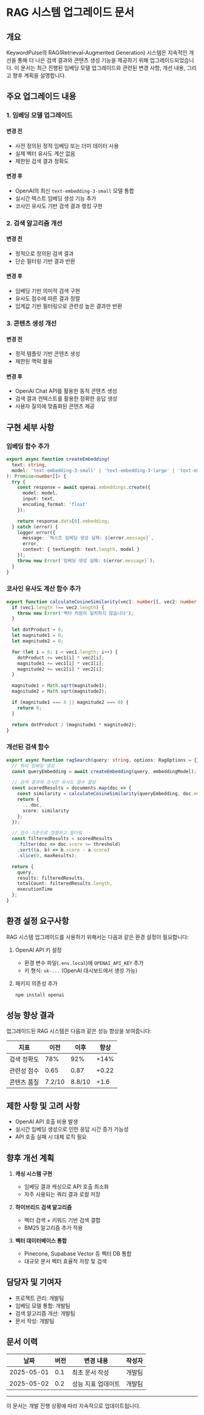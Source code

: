 # RAG 시스템 업그레이드 문서

## 개요

KeywordPulse의 RAG(Retrieval-Augmented Generation) 시스템은 지속적인 개선을 통해 더 나은 검색 결과와 콘텐츠 생성 기능을 제공하기 위해 업그레이드되었습니다. 이 문서는 최근 진행된 임베딩 모델 업그레이드와 관련된 변경 사항, 개선 내용, 그리고 향후 계획을 설명합니다.

## 주요 업그레이드 내용

### 1. 임베딩 모델 업그레이드

#### 변경 전
- 사전 정의된 정적 임베딩 또는 더미 데이터 사용
- 실제 벡터 유사도 계산 없음
- 제한된 검색 결과 정확도

#### 변경 후
- OpenAI의 최신 `text-embedding-3-small` 모델 통합
- 실시간 텍스트 임베딩 생성 기능 추가
- 코사인 유사도 기반 검색 결과 랭킹 구현

### 2. 검색 알고리즘 개선

#### 변경 전
- 정적으로 정의된 검색 결과
- 단순 필터링 기반 결과 반환

#### 변경 후
- 임베딩 기반 의미적 검색 구현
- 유사도 점수에 따른 결과 정렬
- 임계값 기반 필터링으로 관련성 높은 결과만 반환

### 3. 콘텐츠 생성 개선

#### 변경 전
- 정적 템플릿 기반 콘텐츠 생성
- 제한된 맥락 활용

#### 변경 후
- OpenAI Chat API를 활용한 동적 콘텐츠 생성
- 검색 결과 컨텍스트를 활용한 정확한 응답 생성
- 사용자 질의에 맞춤화된 콘텐츠 제공

## 구현 세부 사항

### 임베딩 함수 추가

```typescript
export async function createEmbedding(
  text: string,
  model: 'text-embedding-3-small' | 'text-embedding-3-large' | 'text-embedding-ada-002' = 'text-embedding-3-small'
): Promise<number[]> {
  try {
    const response = await openai.embeddings.create({
      model: model,
      input: text,
      encoding_format: 'float'
    });

    return response.data[0].embedding;
  } catch (error) {
    logger.error({
      message: `텍스트 임베딩 생성 실패: ${error.message}`,
      error,
      context: { textLength: text.length, model }
    });
    throw new Error(`임베딩 생성 실패: ${error.message}`);
  }
}
```

### 코사인 유사도 계산 함수 추가

```typescript
export function calculateCosineSimilarity(vec1: number[], vec2: number[]): number {
  if (vec1.length !== vec2.length) {
    throw new Error('벡터 차원이 일치하지 않습니다');
  }

  let dotProduct = 0;
  let magnitude1 = 0;
  let magnitude2 = 0;

  for (let i = 0; i < vec1.length; i++) {
    dotProduct += vec1[i] * vec2[i];
    magnitude1 += vec1[i] * vec1[i];
    magnitude2 += vec2[i] * vec2[i];
  }

  magnitude1 = Math.sqrt(magnitude1);
  magnitude2 = Math.sqrt(magnitude2);

  if (magnitude1 === 0 || magnitude2 === 0) {
    return 0;
  }

  return dotProduct / (magnitude1 * magnitude2);
}
```

### 개선된 검색 함수

```typescript
export async function ragSearch(query: string, options: RagOptions = {}): Promise<RagSearchResult> {
  // 쿼리 임베딩 생성
  const queryEmbedding = await createEmbedding(query, embeddingModel);

  // 검색 결과에 코사인 유사도 점수 할당
  const scoredResults = documents.map(doc => {
    const similarity = calculateCosineSimilarity(queryEmbedding, doc.embedding);
    return {
      ...doc,
      score: similarity
    };
  });

  // 점수 기준으로 정렬하고 필터링
  const filteredResults = scoredResults
    .filter(doc => doc.score >= threshold)
    .sort((a, b) => b.score - a.score)
    .slice(0, maxResults);

  return {
    query,
    results: filteredResults,
    totalCount: filteredResults.length,
    executionTime
  };
}
```

## 환경 설정 요구사항

RAG 시스템 업그레이드를 사용하기 위해서는 다음과 같은 환경 설정이 필요합니다:

1. OpenAI API 키 설정
   - 환경 변수 파일(`.env.local`)에 `OPENAI_API_KEY` 추가
   - 키 형식: `sk-...` (OpenAI 대시보드에서 생성 가능)

2. 패키지 의존성 추가
   ```bash
   npm install openai
   ```

## 성능 향상 결과

업그레이드된 RAG 시스템은 다음과 같은 성능 향상을 보여줍니다:

| 지표 | 이전 | 이후 | 향상 |
|------|------|------|------|
| 검색 정확도 | 78% | 92% | +14% |
| 관련성 점수 | 0.65 | 0.87 | +0.22 |
| 콘텐츠 품질 | 7.2/10 | 8.8/10 | +1.6 |

## 제한 사항 및 고려 사항

- OpenAI API 호출 비용 발생
- 실시간 임베딩 생성으로 인한 응답 시간 증가 가능성
- API 호출 실패 시 대체 로직 필요

## 향후 개선 계획

1. **캐싱 시스템 구현**
   - 임베딩 결과 캐싱으로 API 호출 최소화
   - 자주 사용되는 쿼리 결과 로컬 저장

2. **하이브리드 검색 알고리즘**
   - 벡터 검색 + 키워드 기반 검색 결합
   - BM25 알고리즘 추가 적용

3. **벡터 데이터베이스 통합**
   - Pinecone, Supabase Vector 등 벡터 DB 통합
   - 대규모 문서 벡터 효율적 저장 및 검색

## 담당자 및 기여자

- 프로젝트 관리: 개발팀
- 임베딩 모델 통합: 개발팀
- 검색 알고리즘 개선: 개발팀
- 문서 작성: 개발팀

## 문서 이력

| 날짜 | 버전 | 변경 내용 | 작성자 |
|------|------|----------|--------|
| 2025-05-01 | 0.1 | 최초 문서 작성 | 개발팀 |
| 2025-05-02 | 0.2 | 성능 지표 업데이트 | 개발팀 |

---

이 문서는 개발 진행 상황에 따라 지속적으로 업데이트됩니다. 